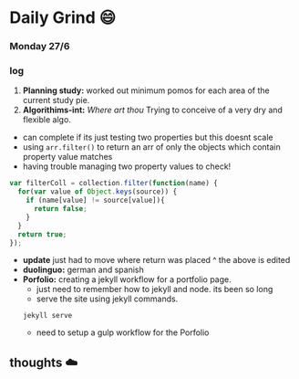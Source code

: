 # Daily Grind :smile:

### Monday 27/6

### log
1. __Planning study:__ worked out minimum pomos for each area of the current study pie.  
2. __Algorithims-int:__ _Where art thou_ Trying to conceive of a very dry and flexible algo.
  - can complete if its just testing two properties but this doesnt scale
  - using `arr.filter()` to return an arr of only the objects which contain property value matches
  - having trouble managing two property values to check!
  ```javascript
  var filterColl = collection.filter(function(name) {
    for(var value of Object.keys(source)) {
      if (name[value] != source[value]){
        return false;
      }
    }
    return true;
  });
  ```
  - __update__ just had to move where return was placed ^ the above is edited
- __duolinguo:__ german and spanish
- __Porfolio:__ creating a jekyll workflow for a portfolio page.
  - just need to remember how to jekyll and node. its been so long
  - serve the site using jekyll commands.  
  ``` shell
  jekyll serve
  ```
  - need to setup a gulp workflow for the Porfolio


## thoughts :cloud:
